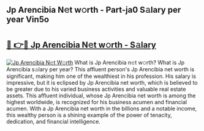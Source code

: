 ## Jp Arencibia N𝚎t w𝚘rth - Part-ja0 S𝚊lary per year Vin5o

# <h2><a href="http://gc4wrtn.nevu.top/?p=Jp+Arencibia">🔗 👉🔴 Jp Arencibia N𝚎t w𝚘rth - S𝚊lary</a></h2>

[![Jp Arencibia N𝚎t W𝚘rth](https://i.imgur.com/Oavwk0R.jpeg)](http://gc4wrtn.nevu.top/?p=Jp+Arencibia)
What is Jp Arencibia n𝚎t w𝚘rth? What is Jp Arencibia s𝚊lary per year?
This affluent person's Jp Arencibia net worth is significant, making him one of the wealthiest in his profession. His salary is impressive, but it is eclipsed by Jp Arencibia net worth, which is believed to be greater due to his varied business activities and valuable real estate assets. This affluent individual, whose Jp Arencibia net worth is among the highest worldwide, is recognized for his business acumen and financial acumen. With a Jp Arencibia net worth in the billions and a notable income, this wealthy person is a shining example of the power of tenacity, dedication, and financial intelligence.
